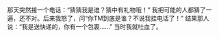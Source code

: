 那天突然接一个电话：“猜猜我是谁？猜中有礼物哦！” 我把可能的人都猜了一遍，还不对。后来我怒了，问“你TM到底是谁？不说我挂电话了！” 结果那人说：“我是送快递的，你有一个包裹……” 当时我就吐血了。